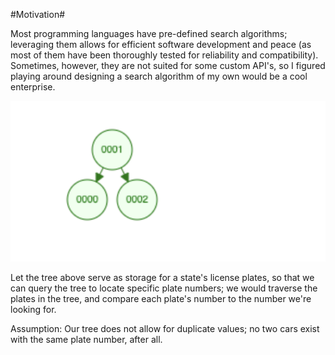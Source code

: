 
#Motivation#

Most programming languages have pre-defined search algorithms; leveraging them allows for efficient software development and peace (as most of them 
have been thoroughly tested for reliability and compatibility). Sometimes, however, they are not suited for some custom API's, 
so I figured playing around designing a search algorithm of my own would be a cool enterprise. 

![Binary Search Tree](./tree_illustration.png "Tree Illustration")

Let the tree above serve as storage for a state's license plates, so that we can query the tree to locate specific plate numbers; 
we would traverse the plates in the tree, and compare each plate's number to the number we're looking for. 

Assumption: Our tree does not allow for duplicate values; no two cars exist with the same plate number, after all. 
